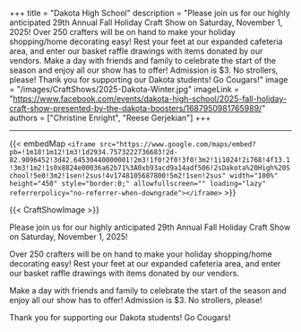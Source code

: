 +++ 
title = "Dakota High School"
description = "Please join us for our highly anticipated 29th Annual Fall Holiday Craft Show on Saturday, November 1, 2025! Over 250 crafters will be on hand to make your holiday shopping/home decorating easy! Rest your feet at our expanded cafeteria area, and enter our basket raffle drawings with items donated by our vendors. Make a day with friends and family to celebrate the start of the season and enjoy all our show has to offer! Admission is $3. No strollers, please! Thank you for supporting our Dakota students! Go Cougars!"
image = "/images/CraftShows/2025-Dakota-Winter.jpg"
imageLink = "https://www.facebook.com/events/dakota-high-school/2025-fall-holiday-craft-show-presented-by-the-dakota-boosters/1687950981765989/"
authors = ["Christine Enright", "Reese Gerjekian"]
+++

---

{{< embedMap `<iframe src="https://www.google.com/maps/embed?pb=!1m18!1m12!1m3!1d2934.7573222736683!2d-82.9096452!3d42.64530440000001!2m3!1f0!2f0!3f0!3m2!1i1024!2i768!4f13.1!3m3!1m2!1s0x8824e00036a62b71%3A0xb93acd9a14adf506!2sDakota%20High%20School!5e0!3m2!1sen!2sus!4v1748105687800!5m2!1sen!2sus" width="100%" height="450" style="border:0;" allowfullscreen="" loading="lazy" referrerpolicy="no-referrer-when-downgrade"></iframe>` >}}

{{< CraftShowImage >}}

Please join us for our highly anticipated 29th Annual Fall Holiday Craft Show on Saturday, November 1, 2025!

Over 250 crafters will be on hand to make your holiday shopping/home decorating easy! Rest your feet at our expanded cafeteria area, and enter our basket raffle drawings with items donated by our vendors.

Make a day with friends and family to celebrate the start of the season and enjoy all our show has to offer!
Admission is $3. No strollers, please!

Thank you for supporting our Dakota students! Go Cougars!